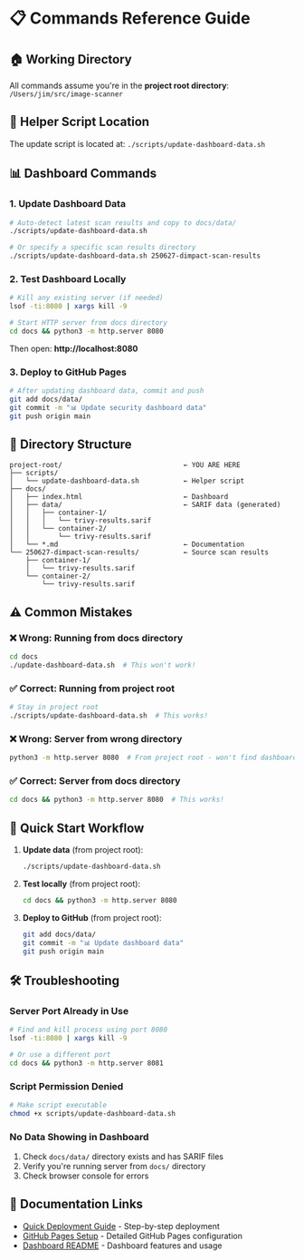 # 📋 Commands Reference Guide

## 🏠 Working Directory
All commands assume you're in the **project root directory**: `/Users/jim/src/image-scanner`

## 🔧 Helper Script Location
The update script is located at: `./scripts/update-dashboard-data.sh`

## 📊 Dashboard Commands

### 1. Update Dashboard Data
```bash
# Auto-detect latest scan results and copy to docs/data/
./scripts/update-dashboard-data.sh

# Or specify a specific scan results directory
./scripts/update-dashboard-data.sh 250627-dimpact-scan-results
```

### 2. Test Dashboard Locally
```bash
# Kill any existing server (if needed)
lsof -ti:8080 | xargs kill -9

# Start HTTP server from docs directory
cd docs && python3 -m http.server 8080
```

Then open: **http://localhost:8080**

### 3. Deploy to GitHub Pages
```bash
# After updating dashboard data, commit and push
git add docs/data/
git commit -m "📊 Update security dashboard data"
git push origin main
```

## 📁 Directory Structure
```
project-root/                              ← YOU ARE HERE
├── scripts/
│   └── update-dashboard-data.sh           ← Helper script
├── docs/
│   ├── index.html                         ← Dashboard
│   ├── data/                              ← SARIF data (generated)
│   │   ├── container-1/
│   │   │   └── trivy-results.sarif
│   │   └── container-2/
│   │       └── trivy-results.sarif
│   └── *.md                               ← Documentation
└── 250627-dimpact-scan-results/           ← Source scan results
    ├── container-1/
    │   └── trivy-results.sarif
    └── container-2/
        └── trivy-results.sarif
```

## ⚠️ Common Mistakes

### ❌ Wrong: Running from docs directory
```bash
cd docs
./update-dashboard-data.sh  # This won't work!
```

### ✅ Correct: Running from project root
```bash
# Stay in project root
./scripts/update-dashboard-data.sh  # This works!
```

### ❌ Wrong: Server from wrong directory
```bash
python3 -m http.server 8080  # From project root - won't find dashboard
```

### ✅ Correct: Server from docs directory
```bash
cd docs && python3 -m http.server 8080  # This works!
```

## 🚀 Quick Start Workflow

1. **Update data** (from project root):
   ```bash
   ./scripts/update-dashboard-data.sh
   ```

2. **Test locally** (from project root):
   ```bash
   cd docs && python3 -m http.server 8080
   ```

3. **Deploy to GitHub** (from project root):
   ```bash
   git add docs/data/
   git commit -m "📊 Update dashboard data"
   git push origin main
   ```

## 🛠️ Troubleshooting

### Server Port Already in Use
```bash
# Find and kill process using port 8080
lsof -ti:8080 | xargs kill -9

# Or use a different port
cd docs && python3 -m http.server 8081
```

### Script Permission Denied
```bash
# Make script executable
chmod +x scripts/update-dashboard-data.sh
```

### No Data Showing in Dashboard
1. Check `docs/data/` directory exists and has SARIF files
2. Verify you're running server from `docs/` directory
3. Check browser console for errors

## 📖 Documentation Links

- [Quick Deployment Guide](DEPLOY.md) - Step-by-step deployment
- [GitHub Pages Setup](GITHUB_PAGES_SETUP.md) - Detailed GitHub Pages configuration
- [Dashboard README](README.md) - Dashboard features and usage 

